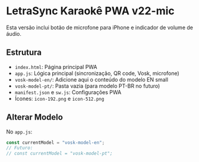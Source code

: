 # LetraSync Karaokê PWA v22-mic

Esta versão inclui botão de microfone para iPhone e indicador de volume de áudio.

## Estrutura
- `index.html`: Página principal PWA
- `app.js`: Lógica principal (sincronização, QR code, Vosk, microfone)
- `vosk-model-en/`: Adicione aqui o conteúdo do modelo EN small
- `vosk-model-pt/`: Pasta vazia (para modelo PT-BR no futuro)
- `manifest.json` e `sw.js`: Configurações PWA
- Ícones: `icon-192.png` e `icon-512.png`

## Alterar Modelo
No `app.js`:
```javascript
const currentModel = "vosk-model-en";
// Futuro:
// const currentModel = "vosk-model-pt";
```
